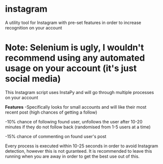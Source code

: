 # instagram
A utility tool for Instagram with pre-set features in order to increase recognition on your account

# Note: Selenium is ugly, I wouldn't recommend using any automated usage on your account (it's just social media)

This Instagram script uses InstaPy and will go through multiple processes on your account

**Features**
-Specifically looks for small accounts and will like their most recent post (high chances of getting a follow)

-10% chance of following found user, unfollows the user after 10-20 minutes if they do not follow back (randomised from 1-5 users at a time)

-15% chance of commenting on found user's post
 
Every process is executed within 10-25 seconds in order to avoid Instagram detection, however this is not guranteed. 
It is recommended to leave this running when you are away in order to get the best use out of this.
